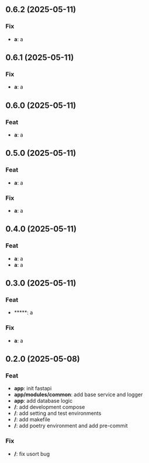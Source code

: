 ## 0.6.2 (2025-05-11)

### Fix

- **a**: a

## 0.6.1 (2025-05-11)

### Fix

- **a**: a

## 0.6.0 (2025-05-11)

### Feat

- **a**: a

## 0.5.0 (2025-05-11)

### Feat

- **a**: a

### Fix

- **a**: a

## 0.4.0 (2025-05-11)

### Feat

- **a**: a
- **a**: a

## 0.3.0 (2025-05-11)

### Feat

- *****: a

### Fix

- **a**: a

## 0.2.0 (2025-05-08)

### Feat

- **app**: init fastapi
- **app/modules/common**: add base service and logger
- **app**: add database logic
- **/**: add development compose
- **/**: add setting and test environments
- **/**: add makefile
- **/**: add poetry environment and add pre-commit

### Fix

- **/**: fix usort bug
